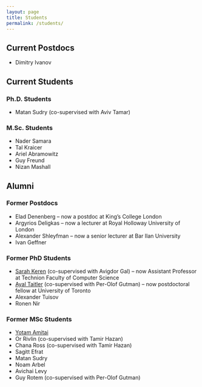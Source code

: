 ```yaml
---
layout: page
title: Students
permalink: /students/
---
```

## Current Postdocs

* Dimitry Ivanov
  
## Current Students

### Ph.D. Students

* Matan Sudry (co-supervised with Aviv Tamar)
  
### M.Sc. Students

* Nader Samara
* Tal Kraicer
* Ariel Abramowitz
* Guy Freund
* Nizan Mashall

## Alumni

### Former Postdocs

* Elad Denenberg – now a postdoc at King’s College London
* Argyrios Deligkas – now a lecturer at Royal Holloway University of London
* Alexander Shleyfman – now a senior lecturer at Bar Ilan University
* Ivan Geffner

### Former PhD Students

* [Sarah Keren](http://sarahekeren.wix.com/sarahkeren-academics) (co-supervised with Avigdor Gal) – now Assistant Professor at Technion Faculty of Computer Science
* [Ayal Taitler](https://ataitler.webgr.technion.ac.il/) (co-supervised with Per-Olof Gutman) – now postdoctoral fellow at University of Toronto
* Alexander Tuisov
* Ronen Nir

  
### Former MSc Students

* [Yotam Amitai](https://sites.google.com/view/yotam-amitai)
* Or Rivlin (co-supervised with Tamir Hazan)
* Chana Ross (co-supervised with Tamir Hazan)
* Sagitt Efrat
* Matan Sudry
* Noam Arbel
* Avichai Levy
* Guy Rotem (co-supervised with Per-Olof Gutman)
